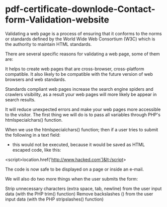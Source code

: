 # pdf-certificate-downlode-Contact-form-Validation-website
Validating a web page is a process of ensuring that it conforms to the norms or standards defined by the World Wide Web Consortium (W3C) which is the authority to maintain HTML standards.

There are several specific reasons for validating a web page, some of them are:

It helps to create web pages that are cross-browser, cross-platform compatible. It also likely to be compatible with the future version of web browsers and web standards.

Standards compliant web pages increase the search engine spiders and crawlers visibility, as a result your web pages will more likely be appear in search results.

It will reduce unexpected errors and make your web pages more accessible to the visitor.
The first thing we will do is to pass all variables through PHP's htmlspecialchars() function.

When we use the htmlspecialchars() function; then if a user tries to submit the following in a text field:

<script>location.href('http://www.hacked.com')</script>

- this would not be executed, because it would be saved as HTML escaped code, like this:

&lt;script&gt;location.href('http://www.hacked.com')&lt;/script&gt;

The code is now safe to be displayed on a page or inside an e-mail.

We will also do two more things when the user submits the form:

Strip unnecessary characters (extra space, tab, newline) from the user input data (with the PHP trim() function)
Remove backslashes (\) from the user input data (with the PHP stripslashes() function)

